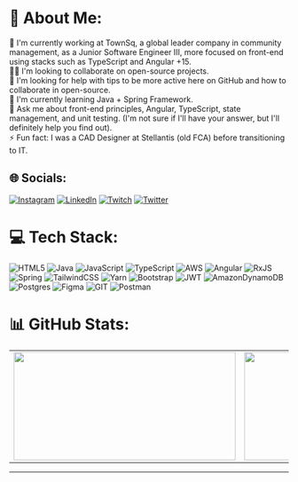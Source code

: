 <h1 id="-about-me-">💫 About Me:</h1>
<p>🔭 I&#39;m currently working at TownSq, a global leader company in community management, as a Junior Software
    Engineer III, more focused on front-end using stacks such as TypeScript and Angular +15.<br>👯‍♂️ I&#39;m looking to
    collaborate on open-source projects.<br>🤝 I&#39;m looking for help with tips to be more active here on GitHub and
    how to collaborate in open-source.<br>🌱 I&#39;m currently learning Java + Spring Framework.<br>💬 Ask me about
    front-end principles, Angular, TypeScript, state management, and unit testing. (I&#39;m not sure if I&#39;ll have
    your answer, but I&#39;ll definitely help you find out).<br>⚡️ Fun fact: I was a CAD Designer at Stellantis (old
    FCA) before transitioning to IT.</p>
<h2 id="-socials-">🌐 Socials:</h2>
<p><a href="https://instagram.com/h__wallace"><img
            src="https://img.shields.io/badge/Instagram-%23E4405F.svg?logo=Instagram&amp;logoColor=white"
            alt="Instagram"></a> <a href="https://linkedin.com/in/henrique-wallace/"><img
            src="https://img.shields.io/badge/LinkedIn-%230077B5.svg?logo=linkedin&amp;logoColor=white"
            alt="LinkedIn"></a> <a href="https://twitch.tv/h_wallace"><img
            src="https://img.shields.io/badge/Twitch-%239146FF.svg?logo=Twitch&amp;logoColor=white" alt="Twitch"></a> <a
        href="https://twitter.com/hwaIIace"><img
            src="https://img.shields.io/badge/Twitter-%231DA1F2.svg?logo=Twitter&amp;logoColor=white" alt="Twitter"></a>
</p>
<h1 id="-tech-stack-">💻 Tech Stack:</h1>
<p><img src="https://img.shields.io/badge/html5-%23E34F26.svg?style=for-the-badge&amp;logo=html5&amp;logoColor=white"
        alt="HTML5"> <img
        src="https://img.shields.io/badge/java-%23ED8B00.svg?style=for-the-badge&amp;logo=openjdk&amp;logoColor=white"
        alt="Java"> <img
        src="https://img.shields.io/badge/javascript-%23323330.svg?style=for-the-badge&amp;logo=javascript&amp;logoColor=%23F7DF1E"
        alt="JavaScript"> <img
        src="https://img.shields.io/badge/typescript-%23007ACC.svg?style=for-the-badge&amp;logo=typescript&amp;logoColor=white"
        alt="TypeScript"> <img
        src="https://img.shields.io/badge/AWS-%23FF9900.svg?style=for-the-badge&amp;logo=amazon-aws&amp;logoColor=white"
        alt="AWS"> <img
        src="https://img.shields.io/badge/angular-%23DD0031.svg?style=for-the-badge&amp;logo=angular&amp;logoColor=white"
        alt="Angular"> <img
        src="https://img.shields.io/badge/rxjs-%23B7178C.svg?style=for-the-badge&amp;logo=reactivex&amp;logoColor=white"
        alt="RxJS"> <img
        src="https://img.shields.io/badge/spring-%236DB33F.svg?style=for-the-badge&amp;logo=spring&amp;logoColor=white"
        alt="Spring"> <img
        src="https://img.shields.io/badge/tailwindcss-%2338B2AC.svg?style=for-the-badge&amp;logo=tailwind-css&amp;logoColor=white"
        alt="TailwindCSS"> <img
        src="https://img.shields.io/badge/yarn-%232C8EBB.svg?style=for-the-badge&amp;logo=yarn&amp;logoColor=white"
        alt="Yarn"> <img
        src="https://img.shields.io/badge/bootstrap-%238511FA.svg?style=for-the-badge&amp;logo=bootstrap&amp;logoColor=white"
        alt="Bootstrap"> <img
        src="https://img.shields.io/badge/JWT-black?style=for-the-badge&amp;logo=JSON%20web%20tokens" alt="JWT"> <img
        src="https://img.shields.io/badge/Amazon%20DynamoDB-4053D6?style=for-the-badge&amp;logo=Amazon%20DynamoDB&amp;logoColor=white"
        alt="AmazonDynamoDB"> <img
        src="https://img.shields.io/badge/postgres-%23316192.svg?style=for-the-badge&amp;logo=postgresql&amp;logoColor=white"
        alt="Postgres"> <img
        src="https://img.shields.io/badge/figma-%23F24E1E.svg?style=for-the-badge&amp;logo=figma&amp;logoColor=white"
        alt="Figma"> <img
        src="https://img.shields.io/badge/Git-fc6d26?style=for-the-badge&amp;logo=git&amp;logoColor=white" alt="GIT">
    <img src="https://img.shields.io/badge/Postman-FF6C37?style=for-the-badge&amp;logo=postman&amp;logoColor=white"
        alt="Postman"></p>
<h1 id="-github-stats-">📊 GitHub Stats:</h1>
<table align="center">
<tr>
    <td><img height="195px" width="400px" src="https://github-readme-stats.vercel.app/api?username=henriquewallace&amp;theme=gotham&amp;hide_border=true&amp;include_all_commits=false&amp;count_private=true"
        alt=""><br /></td>
    <td><img height="195px" width="400px" src="https://github-readme-stats.vercel.app/api/top-langs/?username=henriquewallace&amp;theme=gotham&amp;hide_border=true&amp;include_all_commits=false&amp;count_private=true&amp;layout=compact"
        alt=""></td>
</tr>
</table>
<hr>
<p><a href="https://visitcount.itsvg.in"><img
            src="https://visitcount.itsvg.in/api?id=henriquewallace&amp;icon=0&amp;color=8" alt=""></a></p>
